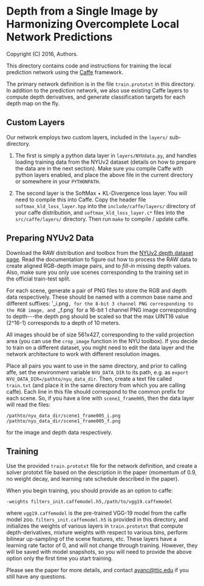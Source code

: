 # Depth from a Single Image by Harmonizing Overcomplete Local Network Predictions
Copyright (C) 2016, Authors.

This directory contains code and instructions for training the local prediction
network using the [Caffe](https://github.com/BVLC/caffe) framework.

The primary network definition is in the file `train.prototxt` in this directory.
In addition to the prediction network, we also use existing Caffe layers to
compute depth derivatives, and generate classification targets for each depth
map on the fly.

## Custom Layers

Our network employs two custom layers, included in the `layers/` sub-directory.

1. The first is simply a python data layer in `layers/NYUdata.py`, and handles
   loading training data from the NYUv2 dataset (details on how to prepare the
   data are in the next section). Make sure you compile Caffe with python layers
   enabled, and place the above file in the current directory or somewhere
   in your `PYTHONPATH`.

2. The second layer is the SoftMax + KL-Divergence loss layer. You will need to
   compile this into Caffe. Copy the header file `softmax_kld_loss_layer.hpp`
   into the `include/caffe/layers/` directory of your caffe distribution, and
   `softmax_kld_loss_layer.c*` files into the `src/caffe/layers/` directory.
   Then run `make` to compile / update caffe.

## Preparing NYUv2 Data

Download the RAW distribution and toolbox from the [NYUv2 depth dataset
page](http://cs.nyu.edu/~silberman/datasets/nyu_depth_v2.html). Read
the documentation to figure out how to process the RAW data to
create aligned RGB-depth image pairs, and to *fill-in* missing depth
values. Also, make sure you only use scenes corresponding to the training
set in the official train-test split.

For each scene, generate a pair of PNG files to store the RGB and depth data
respectively. These should be named with a common base name and different
suffixes: '_i.png`, for the 8-bit 3 channel PNG corresponding to the
RGB image, and `_f.png` for a 16-bit 1 channel PNG image corresponding
to depth---the depth png should be scaled so that the max UINT16 value
(2^16-1) corresponds to a depth of 10 meters.

All images should be of size 561x427, corresponding to the valid projection
area (you can use the `crop_image` function in the NYU toolbox). If you
decide to train on a different dataset, you might need to edit the data layer
and the network architecture to work with different resolution images.

Place all pairs you want to use in the same directory, and prior to calling
affe, set the environment variable `NYU_DATA_DIR` to its path, e.g. as
`export NYU_DATA_DIR=/pathto/nyu_data_dir`. Then, create a text file called
`train.txt` (and place it in the same directory from which you are calling caffe).
Each line in this file should correspond to the common prefix for each scene. So,
if you have a line with `scene1_frame005`, then the data layer will read the
files:

```
/pathto/nyu_data_dir/scene1_frame005_i.png
/pathto/nyu_data_dir/scene1_frame005_f.png
```

for the image and depth data respectively.
   

## Training

Use the provided `train.prototxt` file for the network definition, and create a
solver prototxt file based on the description in the paper (momentum of 0.9, no
weight decay, and learning rate schedule described in the paper).

When you begin training, you should provide as an option to caffe:

```
-weights filters_init.caffemodel.h5,/path/to/vgg19.caffemodel
```

where `vgg19.caffemodel` is the pre-trained VGG-19 model from the caffe model
zoo. `filters_init.caffemodel.h5` is provided in this directory, and initializes
the weights of various layers in `train.prototxt` that compute depth-derivatives,
mixture weights with respect to various bins, perform bilinear up-sampling
of the scene features, etc. These layers have a learning rate factor of 0, and
will not change through training. However, they will be saved with model
snapshots, so you will need to provide the above option only the first time you
start training.

Please see the paper for more details, and contact <ayanc@ttic.edu> if you
still have any questions.

